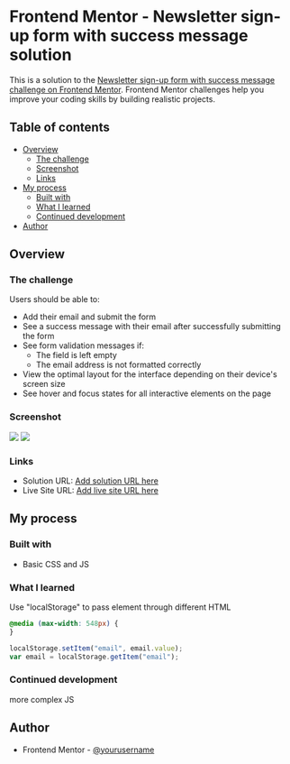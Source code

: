 # Frontend Mentor - Newsletter sign-up form with success message solution

This is a solution to the [Newsletter sign-up form with success message challenge on Frontend Mentor](https://www.frontendmentor.io/challenges/newsletter-signup-form-with-success-message-3FC1AZbNrv). Frontend Mentor challenges help you improve your coding skills by building realistic projects.

## Table of contents

- [Overview](#overview)
  - [The challenge](#the-challenge)
  - [Screenshot](#screenshot)
  - [Links](#links)
- [My process](#my-process)
  - [Built with](#built-with)
  - [What I learned](#what-i-learned)
  - [Continued development](#continued-development)
- [Author](#author)

## Overview

### The challenge

Users should be able to:

- Add their email and submit the form
- See a success message with their email after successfully submitting the form
- See form validation messages if:
  - The field is left empty
  - The email address is not formatted correctly
- View the optimal layout for the interface depending on their device's screen size
- See hover and focus states for all interactive elements on the page

### Screenshot

![](assets/images/Screenshot%202024-09-04%20at%204.16.51 PM.png)
![](assets/images/Screenshot%202024-09-04%20at%204.17.30 PM.png)

### Links

- Solution URL: [Add solution URL here](https://your-solution-url.com)
- Live Site URL: [Add live site URL here](https://zoelong98.github.io/newsletter-sign-up-with-success-message-main/)

## My process

### Built with

- Basic CSS and JS

### What I learned

Use "localStorage" to pass element through different HTML

```css
@media (max-width: 548px) {
}
```

```js
localStorage.setItem("email", email.value);
var email = localStorage.getItem("email");
```

### Continued development

more complex JS

## Author

- Frontend Mentor - [@yourusername](https://www.frontendmentor.io/profile/ZoeLong98)
